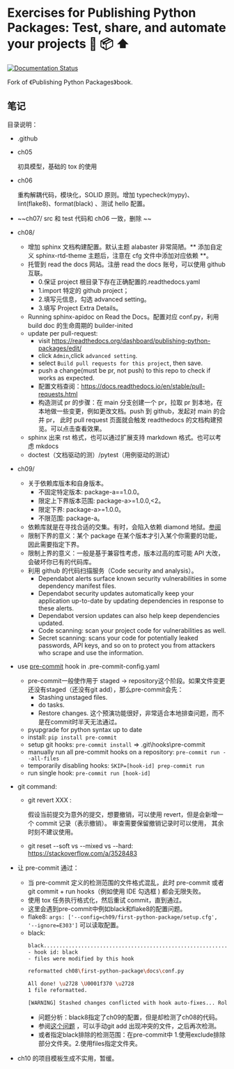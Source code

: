 # Exercises for Publishing Python Packages: Test, share, and automate your projects 🐍 📦 ⬆️

[![Documentation Status](https://readthedocs.org/projects/publishing-python-packages/badge/?version=latest)](https://publishing-python-packages.readthedocs.io/en/latest/?badge=latest)

Fork of 《Publishing Python Packages》book.

## 笔记

目录说明：

- .github
- ch05

  初具模型，基础的 tox 的使用
- ch06

  重构解耦代码，模块化，SOLID 原则。增加 typecheck(mypy)、lint(flake8)、format(black) 、测试 hello 配置。
- ~~ch07/ src 和 test 代码和 ch06 一致，删除 ~~
- ch08/
  - 增加 sphinx 文档构建配置。默认主题 alabaster 非常简陋。** 添加自定义 sphinx-rtd-theme 主题后，注意在 cfg 文件中添加对应依赖 **。
  - 托管到 read the docs 网站。注册 read the docs 账号，可以使用 github 互联。
    - 0.保证 project 根目录下存在正确配置的.readthedocs.yaml
    - 1.import 特定的 github project；
    - 2.填写元信息，勾选 advanced setting。
    - 3.填写 Project Extra Details。
  - Running sphinx-apidoc on Read the Docs。配置对应 conf.py，利用 build doc 的生命周期的 builder-inited
  - update per pull-request:
    - visit https://readthedocs.org/dashboard/publishing-python-packages/edit/
    - click `Admin`,click `advanced setting`.
    - select `Build pull requests for this project`, then save.
    - push a change(must be pr, not push) to this repo to check if works as expected.
    - 配置文档查阅：https://docs.readthedocs.io/en/stable/pull-requests.html
    - 构造测试 pr 的步骤：在 main 分支创建一个 pr，拉取 pr 到本地，在本地做一些变更，例如更改文档。push 到 github，发起对 main 的合并 pr， 此时 pull request 页面就会触发
      readthedocs 的文档构建预览。可以点击查看效果。
  - sphinx 出来 rst 格式，也可以通过扩展支持 markdown 格式。也可以考虑 mkdocs
  - doctest（文档驱动的测）/pytest（用例驱动的测试）
- ch09/
  - 关于依赖库版本和自身版本。
    - 不固定特定版本: package-a==1.0.0。
    - 限定上下界版本范围: package-a>=1.0.0,<2。
    - 限定下界: package-a>=1.0.0。
    - 不限范围: package-a。
  - 依赖库就是在寻找合适的交集。有时，会陷入依赖 diamond 地狱。[参阅](https://livebook.manning.com/book/publishing-python-packages/chapter-9/v-10)
  - 限制下界的意义：某个 package 在某个版本才引入某个你需要的功能，因此需要指定下界。
  - 限制上界的意义：一般是基于兼容性考虑，版本过高的库可能 API 大改，会破坏你已有的代码库。
  - 利用 github 的代码扫描服务（Code security and analysis）。
    - Dependabot alerts surface known security vulnerabilities in some dependency manifest files.
    - Dependabot security updates automatically keep your application up-to-date by updating dependencies in response to
      these alerts.
    - Dependabot version updates can also help keep dependencies updated.
    - Code scanning: scan your project code for vulnerabilities as well.
    - Secret scanning: scans your code for potentially leaked passwords, API keys, and so on to protect you from
      attackers who scrape and use the information.
- use [pre-commit](https://pre-commit.com/) hook in .pre-commit-config.yaml
  - pre-commit一般使作用于 staged -> repository这个阶段。如果文件变更还没有staged（还没有git add），那么pre-commit会先：
     - Stashing unstaged files.
     - do tasks.
     - Restore changes.
    这个预演功能很好，非常适合本地排查问题，而不是在commit时半天无法通过。
  - pyupgrade for python syntax up to date
  - install: `pip install pre-commit`
  - setup git hooks: `pre-commit install` => .git\hooks\pre-commit
  - manually run all pre-commit hooks on a repository: `pre-commit run --all-files`
  - temporarily disabling hooks: `SKIP=[hook-id] prep-commit run`
  - run single hook: `pre-commit run [hook-id]`
- git command:
  - git revert XXX :

    假设当前提交为意外的提交，想要撤销，可以使用 revert，但是会新增一个 commit 记录（表示撤销）。 审查需要保留撤销记录时可以使用， 其余时刻不建议使用。
  - git reset --soft vs --mixed vs --hard: https://stackoverflow.com/a/3528483

- 让 pre-commit 通过：
  - 当 pre-commit 定义的检测范围的文件格式混乱，此时 pre-commit 或者 git commit + run hooks（例如使用 IDE 勾选框 ) 都会无限失败。
  - 使用 tox 任务执行格式化，然后重试 commit，直到通过。
  - 这里会遇到pre-commit中例如black和flake8的配置问题。
  - flake8: `args: ['--config=ch09/first-python-package/setup.cfg', '--ignore=E303']` 可以读取配置。
  - black: 
    ```bash
    black....................................................................Failed
    - hook id: black
    - files were modified by this hook
    
    reformatted ch08\first-python-package\docs\conf.py
    
    All done! \u2728 \U0001f370 \u2728
    1 file reformatted.
    
    [WARNING] Stashed changes conflicted with hook auto-fixes... Rolling back fixes...
    ```
    - 问题分析：black8指定了ch09的配置，但是却检测了ch08的代码。
    - 参阅[这个问题](https://stackoverflow.com/a/74046827) ，可以手动git add 出现冲突的文件，之后再次检测。
    - 或者指定black排除的检测范围：在pre-commit中 1.使用exclude排除部分文件夹。2.使用files指定文件夹。

- ch10 的项目模板生成不实用，暂缓。
